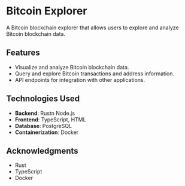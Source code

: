 # Bitcoin Explorer

A Bitcoin blockchain explorer that allows users to explore and analyze Bitcoin blockchain data.

## Features

- Visualize and analyze Bitcoin blockchain data.
- Query and explore Bitcoin transactions and address information.
- API endpoints for integration with other applications.

## Technologies Used

- **Backend**: Rustn Node.js
- **Frontend**: TypeScript, HTML
- **Database**: PostgreSQL
- **Containerization**: Docker

## Acknowledgments
- Rust
- TypeScript
- Docker
